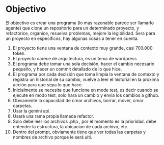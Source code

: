 # Objectivo 

El objectivo es crear una programa (lo mas razonable parece ser llamarlo agente) que clone un repositorio para un determinado proyecto, y refactorice, organice, resuelva problemas, mejore la legibilidad. Sera para un proyecto en especificos, hay algunas cosas a tener en cuenta. 

1. El proyecto tiene una ventana de contexto muy grande, casi 700.000 token. 
2. El proyecto carece de arquitectura, es un tema de wordpress. 
3. El programa debe tomar una sola decisión, hacer el cambio necesario pequeño, y hacer un commit detallado de lo que hice. 
4. El programa por cada decisión que toma limpia la ventana de contexto y registra un historial de su cambio, vuelve a leer el historial en la proxima acción para que sepa lo que hace. 
5. Inicialmente se necesita que funcione en mode test, es decir cuando se ejecute en modo test, solo hara un cambio y envia los cambios a github. 
6. Obviamente la capacidad de crear archivos, borrar, mover, crear carpetas. 
7. Usar la gemini api. 
8. Usará una rama propia llamada refactor. 
9. Solo debe leer los archivos .php , por el momento es la prioridad. debe entender la estructura, la ubicacion de cada archivo, etc.
10. Dentro del prompt, obviamente tiene que ver todas las carpetas y nombres de archivo porque le será ulti. 

